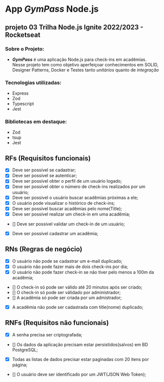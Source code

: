 # App ***GymPass*** Node.js

## projeto 03 Trilha Node.js Ignite 2022/2023 - Rocketseat

### Sobre o Projeto:

* ***GymPass*** é uma aplicação Node.js para check-ins em acadêmias. Nesse projeto tem como objetivo aperfeiçoar conhecimentos em SOLID, Designer Patterns, Docker e Testes tanto *unitários* quanto de *integração*

### Tecnologias utilizadas:

* Express
* Zod
* Typescript
* Jest

### Bibliotecas em destaque:

* Zod
* tsup
* Jest

## RFs (Requisitos funcionais)

- [x] Deve ser possível se cadastrar;
- [x] Deve ser possível se autenticar;
- [x] Deve ser possível obter o perfil de um usuário logado;
- [x] Deve ser possível obter o número de check-ins realizados por um usuário;
- [x] Deve ser possível o usuário buscar acadêmias próximas a ele;
- [x] O usuário pode visualizar o histórico de check-ins;
- [x] Deve ser possível buscar acadêmias pelo nome(Title);
- [x] Deve ser possível realizar um check-in em uma acadêmia;
- [] Deve ser possível validar um check-in de um usuário;
- [x] Deve ser possível cadastrar um acadêmia;

## RNs (Regras de negócio)

- [x] O usuário não pode se cadastrar um e-mail duplicado;
- [x] O usuário não pode fazer mais de dois check-ins por dia;
- [x] O usuário não pode fazer check-in se não tiver pelo menos a 100m da acadêmia;
- [] O check-in só pode ser válido até 20 minutos após ser criado;
- [] O check-in só pode ser válidado por administrador;
- [] A acadêmia só pode ser criada por um admistrador;
- [x] A acadêmia não pode ser cadastrada com title(nome) duplicado;


## RNFs (Requisitos não funcionais)

- [x] A senha precisa ser criptografada;
- [] Os dados da aplicação precisam estar persistidos(salvos) em BD PostgreSQL;
- [x] Todas as listas de dados precisar estar paginadas com 20 itens por página;
- [] O usuário deve ser identificado por um JWT(JSON Web Token);

